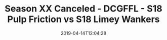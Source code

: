 ---
title: Season XX Canceled - DCGFFL - S18 Pulp Friction vs S18 Limey Wankers
teams-score:
- team: _teams/s18-orange.md
  score:
- team: _teams/lime.md
  score: 8
mvp: Jared Lucas (Orange), Jake Bart (Lime)
game-ball: ''
sportsperson: ''
season: 16
week: 7
date: '2019-04-14T12:04:28'
pageid: season-xviii-week-7-april-14-6939-vs-6915
---
